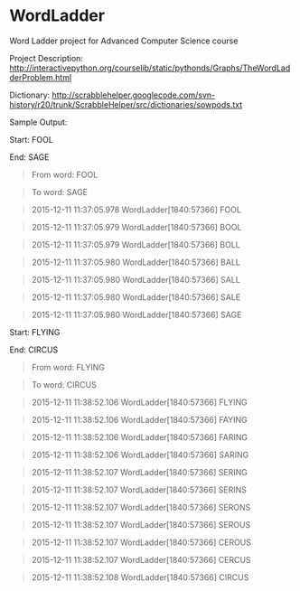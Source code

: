 # WordLadder
Word Ladder project for Advanced Computer Science course

Project Description: http://interactivepython.org/courselib/static/pythonds/Graphs/TheWordLadderProblem.html

Dictionary: http://scrabblehelper.googlecode.com/svn-history/r20/trunk/ScrabbleHelper/src/dictionaries/sowpods.txt

Sample Output:

Start: FOOL

End: SAGE

> From word: FOOL

> To word: SAGE

> 2015-12-11 11:37:05.978 WordLadder[1840:57366] FOOL

> 2015-12-11 11:37:05.979 WordLadder[1840:57366] BOOL

> 2015-12-11 11:37:05.979 WordLadder[1840:57366] BOLL

> 2015-12-11 11:37:05.980 WordLadder[1840:57366] BALL

> 2015-12-11 11:37:05.980 WordLadder[1840:57366] SALL

> 2015-12-11 11:37:05.980 WordLadder[1840:57366] SALE

> 2015-12-11 11:37:05.980 WordLadder[1840:57366] SAGE

Start: FLYING

End: CIRCUS

> From word: FLYING

> To word: CIRCUS

> 2015-12-11 11:38:52.106 WordLadder[1840:57366] FLYING

> 2015-12-11 11:38:52.106 WordLadder[1840:57366] FAYING

> 2015-12-11 11:38:52.106 WordLadder[1840:57366] FARING

> 2015-12-11 11:38:52.106 WordLadder[1840:57366] SARING

> 2015-12-11 11:38:52.107 WordLadder[1840:57366] SERING

> 2015-12-11 11:38:52.107 WordLadder[1840:57366] SERINS

> 2015-12-11 11:38:52.107 WordLadder[1840:57366] SERONS

> 2015-12-11 11:38:52.107 WordLadder[1840:57366] SEROUS

> 2015-12-11 11:38:52.107 WordLadder[1840:57366] CEROUS

> 2015-12-11 11:38:52.107 WordLadder[1840:57366] CERCUS

> 2015-12-11 11:38:52.108 WordLadder[1840:57366] CIRCUS
